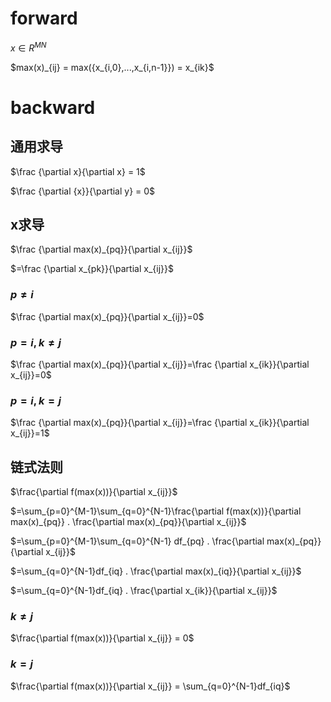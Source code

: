 # forward
$x \in R^{MN}$

<p>
$max(x)_{ij} = max({x_{i,0},...,x_{i,n-1}}) = x_{ik}$
</p>

# backward
## 通用求导

$\frac {\partial x}{\partial x} = 1$

$\frac {\partial {x}}{\partial y} = 0$

## x求导

<p>
$\frac {\partial max(x)_{pq}}{\partial x_{ij}}$
</p>

<p>
$=\frac {\partial x_{pk}}{\partial x_{ij}}$
</p>

### $p \neq i$
<p>
$\frac {\partial max(x)_{pq}}{\partial x_{ij}}=0$
</p>

### $p = i, k \neq j$
<p>
$\frac {\partial max(x)_{pq}}{\partial x_{ij}}=\frac {\partial x_{ik}}{\partial x_{ij}}=0$
</p>

### $p = i, k = j$
<p>
$\frac {\partial max(x)_{pq}}{\partial x_{ij}}=\frac {\partial x_{ik}}{\partial x_{ij}}=1$
</p>

## 链式法则

$\frac{\partial f(max(x))}{\partial x_{ij}}$

<p>
$=\sum_{p=0}^{M-1}\sum_{q=0}^{N-1}\frac{\partial f(max(x))}{\partial max(x)_{pq}} . \frac{\partial max(x)_{pq}}{\partial x_{ij}}$
</p>

<p>
$=\sum_{p=0}^{M-1}\sum_{q=0}^{N-1} df_{pq} . \frac{\partial max(x)_{pq}}{\partial x_{ij}}$
</p>

<p>
$=\sum_{q=0}^{N-1}df_{iq} . \frac{\partial max(x)_{iq}}{\partial x_{ij}}$
</p>

<p>
$=\sum_{q=0}^{N-1}df_{iq} . \frac{\partial x_{ik}}{\partial x_{ij}}$
</p>

### $k \neq j$

$\frac{\partial f(max(x))}{\partial x_{ij}} = 0$

### $k = j$

$\frac{\partial f(max(x))}{\partial x_{ij}} = \sum_{q=0}^{N-1}df_{iq}$


